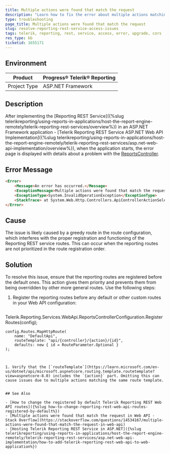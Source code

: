 ```yaml
---
title: Multiple actions were found that match the request
description: "Learn how to fix the error about multiple actions matching the same request caused by the greedy routes of the Reporting service."
type: troubleshooting
page_title: Multiple actions were found that match the request
slug: resolve-reporting-rest-service-access-issues
tags: telerik, reporting, rest, service, access, error, upgrade, cors
res_type: kb
ticketid: 1655171
---
```


## Environment

| Product | Progress® Telerik® Reporting |
| --- | --- |
| Project Type | ASP.NET Framework |

## Description

After implementing the [Reporting REST Service]({%slug telerikreporting/using-reports-in-applications/host-the-report-engine-remotely/telerik-reporting-rest-services/overview%}) in an ASP.NET Framework application - [Telerik Reporting REST Service ASP.NET Web API Implementation]({%slug telerikreporting/using-reports-in-applications/host-the-report-engine-remotely/telerik-reporting-rest-services/asp.net-web-api-implementation/overview%}), when the application starts, the error page is displayed with details about a problem with the [ReportsController](/api/telerik.reporting.services.webapi.reportscontrollerbase).

## Error Message

````HTML
<Error>
    <Message>An error has occurred.</Message>
    <ExceptionMessage>Multiple actions were found that match the request: Formats on type Controllers.ReportsController GetClientsSessionTimeoutSeconds on type Controllers.ReportsController Version on type     Controllers.ReportsController</ExceptionMessage>
    <ExceptionType>System.InvalidOperationException</ExceptionType>
    <StackTrace> at System.Web.Http.Controllers.ApiControllerActionSelector.ActionSelectorCacheItem.SelectAction(HttpControllerContext controllerContext) at System.Web.Http.ApiController.ExecuteAsync(HttpControllerContext controllerContext, CancellationToken cancellationToken) at System.Web.Http.Dispatcher.HttpControllerDispatcher.<SendAsync>d__1.MoveNext()</StackTrace>
</Error>
````

## Cause

The issue is likely caused by a greedy route in the route configuration, which interferes with the proper registration and functioning of the Reporting REST service routes. This can occur when the reporting routes are not prioritized in the route registration order.

## Solution

To resolve this issue, ensure that the reporting routes are registered before the default ones. This action gives them priority and prevents them from being overridden by other more general routes. Use the following steps:

1. Register the reporting routes before any default or other custom routes in your Web API configuration:

    ````CSharp
Telerik.Reporting.Services.WebApi.ReportsControllerConfiguration.RegisterRoutes(config);

    config.Routes.MapHttpRoute(
        name: "DefaultApi",
        routeTemplate: "api/{controller}/{action}/{id}",
        defaults: new { id = RouteParameter.Optional }
    );
````


1. Verify that the [`routeTemplate`](https://learn.microsoft.com/en-us/dotnet/api/microsoft.aspnetcore.routing.template.routetemplate?view=aspnetcore-8.0) includes the `{action}` part. Omitting this can cause issues due to multiple actions matching the same route template.


## See Also

- [How to change the registered by default Telerik Reporting REST Web API routes]({%slug how-to-change-reporting-rest-web-api-routes-registered-by-default%})
- [Multiple actions were found that match the request in Web API - Stack Overflow](https://stackoverflow.com/questions/14534167/multiple-actions-were-found-that-match-the-request-in-web-api)
- [Hosting Telerik Reporting REST Service in ASP.NET]({%slug telerikreporting/using-reports-in-applications/host-the-report-engine-remotely/telerik-reporting-rest-services/asp.net-web-api-implementation/how-to-add-telerik-reporting-rest-web-api-to-web-application%})
